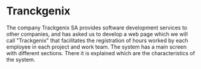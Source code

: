# Tranckgenix
The company Trackgenix SA provides software development services to other companies, and has asked us to develop a web page which we will call "Trackgenix" that facilitates the registration of hours worked by each employee in each project and work team.
The system has a main screen with different sections. There it is explained which are the characteristics of the system.


## 